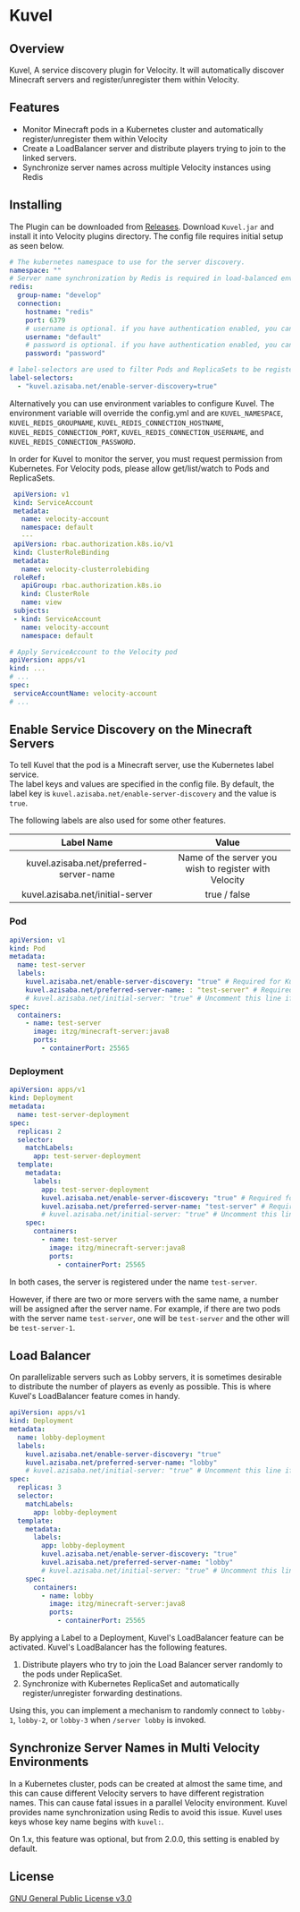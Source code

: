 # Kuvel
## Overview
Kuvel, A service discovery plugin for Velocity. It will automatically discover Minecraft servers and
register/unregister them within Velocity.

## Features

* Monitor Minecraft pods in a Kubernetes cluster and automatically register/unregister them within
  Velocity
* Create a LoadBalancer server and distribute players trying to join to the linked servers.
* Synchronize server names across multiple Velocity instances using Redis

## Installing

The Plugin can be downloaded
from [Releases](https://github.com/AzisabaNetwork/Kuvel/releases/latest). Download `Kuvel.jar` and
install it into Velocity plugins directory. The config file requires initial setup as seen below.

```yml
# The kubernetes namespace to use for the server discovery.
namespace: ""
# Server name synchronization by Redis is required in load-balanced environments using multiple Velocity instances.
redis:
  group-name: "develop"
  connection:
    hostname: "redis"
    port: 6379
    # username is optional. if you have authentication enabled, you can use it here. Otherwise you can leave it blank or null.
    username: "default"
    # password is optional. if you have authentication enabled, you can use it here. Otherwise you can leave it blank or null.
    password: "password"

# label-selectors are used to filter Pods and ReplicaSets to be registered.
label-selectors:
  - "kuvel.azisaba.net/enable-server-discovery=true"
```

Alternatively you can use environment variables to configure Kuvel. The environment variable will override
 the config.yml and are `KUVEL_NAMESPACE`, `KUVEL_REDIS_GROUPNAME`, `KUVEL_REDIS_CONNECTION_HOSTNAME`,
`KUVEL_REDIS_CONNECTION_PORT`, `KUVEL_REDIS_CONNECTION_USERNAME`, and `KUVEL_REDIS_CONNECTION_PASSWORD`.

In order for Kuvel to monitor the server, you must request permission from Kubernetes. For Velocity pods, please allow get/list/watch to Pods
and ReplicaSets.

```yml
 apiVersion: v1
 kind: ServiceAccount
 metadata:
   name: velocity-account
   namespace: default
   ---
 apiVersion: rbac.authorization.k8s.io/v1
 kind: ClusterRoleBinding
 metadata:
   name: velocity-clusterrolebiding
 roleRef:
   apiGroup: rbac.authorization.k8s.io
   kind: ClusterRole
   name: view
 subjects:
 - kind: ServiceAccount
   name: velocity-account
   namespace: default
 ```
 ```yml
# Apply ServiceAccount to the Velocity pod
apiVersion: apps/v1
kind: ...
# ...
spec:
  serviceAccountName: velocity-account
# ...
 ```

## Enable Service Discovery on the Minecraft Servers

To tell Kuvel that the pod is a Minecraft server, use the Kubernetes label service.  
The label keys and values are specified in the config file. By default, the label key
is `kuvel.azisaba.net/enable-server-discovery` and the value is `true`.

The following labels are also used for some other features.

|               Label Name                |                         Value                         |
|:---------------------------------------:|:-----------------------------------------------------:|
| kuvel.azisaba.net/preferred-server-name | Name of the server you wish to register with Velocity |
|    kuvel.azisaba.net/initial-server     |                     true / false                      |

### Pod

```yml
apiVersion: v1
kind: Pod
metadata:
  name: test-server
  labels:
    kuvel.azisaba.net/enable-server-discovery: "true" # Required for Kuvel to detect Minecraft servers. Depends on your config.
    kuvel.azisaba.net/preferred-server-name: : "test-server" # Required for Kuvel to name the server
    # kuvel.azisaba.net/initial-server: "true" # Uncomment this line if you want to make this server the initial server.   
spec:
  containers:
    - name: test-server
      image: itzg/minecraft-server:java8
      ports:
        - containerPort: 25565
```

### Deployment
```yml
apiVersion: apps/v1
kind: Deployment
metadata:
  name: test-server-deployment
spec:
  replicas: 2
  selector:
    matchLabels:
      app: test-server-deployment
  template:
    metadata:
      labels:
        app: test-server-deployment
        kuvel.azisaba.net/enable-server-discovery: "true" # Required for Kuvel to detect Minecraft servers. Depends on your config.
        kuvel.azisaba.net/preferred-server-name: "test-server" # Required for Kuvel to name the server
        # kuvel.azisaba.net/initial-server: "true" # Uncomment this line if you want to make this server the initial server.
    spec:
      containers:
        - name: test-server
          image: itzg/minecraft-server:java8
          ports:
            - containerPort: 25565
```

In both cases, the server is registered under the name `test-server`.

However, if there are two or more servers with the same name, a number will be assigned after the server name. For example, if there are two pods with the server name `test-server`, one will be `test-server` and the other will be `test-server-1`.

## Load Balancer

On parallelizable servers such as Lobby servers, it is sometimes desirable to distribute the number of players as evenly as possible. This is where Kuvel's LoadBalancer feature comes in handy.

```yml
apiVersion: apps/v1
kind: Deployment
metadata:
  name: lobby-deployment
  labels:
    kuvel.azisaba.net/enable-server-discovery: "true"
    kuvel.azisaba.net/preferred-server-name: "lobby"
    # kuvel.azisaba.net/initial-server: "true" # Uncomment this line if you want to make this load balancer server the initial server.
spec:
  replicas: 3
  selector:
    matchLabels:
      app: lobby-deployment
  template:
    metadata:
      labels:
        app: lobby-deployment
        kuvel.azisaba.net/enable-server-discovery: "true"
        kuvel.azisaba.net/preferred-server-name: "lobby"
        # kuvel.azisaba.net/initial-server: "true" # Uncomment this line if you want to make this server the initial server.
    spec:
      containers:
        - name: lobby
          image: itzg/minecraft-server:java8
          ports:
            - containerPort: 25565
```

By applying a Label to a Deployment, Kuvel's LoadBalancer feature can be activated. Kuvel's LoadBalancer has the following features.

1. Distribute players who try to join the Load Balancer server randomly to the pods under ReplicaSet.
2. Synchronize with Kubernetes ReplicaSet and automatically register/unregister forwarding destinations.

Using this, you can implement a mechanism to randomly connect to `lobby-1`, `lobby-2`, or `lobby-3` when `/server lobby` is invoked.

## Synchronize Server Names in Multi Velocity Environments

In a Kubernetes cluster, pods can be created at almost the same time, and this can cause different 
Velocity servers to have different registration names. This can cause fatal issues in a parallel 
Velocity environment. Kuvel provides name synchronization using Redis to avoid this
issue. Kuvel uses keys whose key name begins with `kuvel:`.

On 1.x, this feature was optional, but from 2.0.0, this setting is enabled by default.

## License
[GNU General Public License v3.0](LICENSE)
